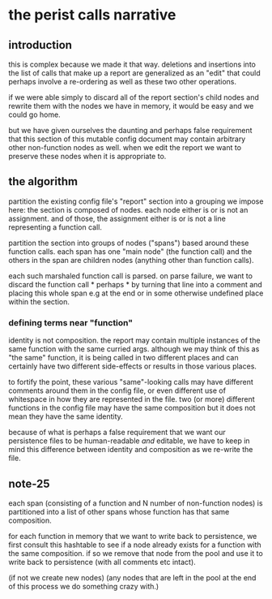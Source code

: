 # the perist calls narrative

## introduction

this is complex because we made it that way. deletions and insertions
into the list of calls that make up a report are generalized as an
"edit" that could perhaps involve a re-ordering as well as these two
other operations.

if we were able simply to discard all of the report section's child
nodes and rewrite them with the nodes we have in memory, it would be
easy and we could go home.

but we have given ourselves the daunting and perhaps false requirement
that this section of this mutable config document may contain arbitrary
other non-function nodes as well. when we edit the report we want to
preserve these nodes when it is appropriate to.




## the algorithm

partition the existing config file's "report" section into a
grouping we impose here: the section is composed of nodes. each
node either is or is not an assignment. and of those, the
assignment either is or is not a line representing a function call.

partition the section into groups of nodes ("spans") based around
these function calls. each span has one "main node" (the function
call) and the others in the span are children nodes (anything other
than function calls).

each such marshaled function call is parsed. on parse failure, we want
to discard the function call * perhaps * by turning that line into a
comment and placing this whole span e.g at the end or in some otherwise
undefined place within the section.


### defining terms near "function"

identity is not composition. the report may contain multiple instances
of the same function with the same curried args. although we may think
of this as "the same" function, it is being called in two different
places and can certainly have two different side-effects or results in
those various places.

to fortify the point, these various "same"-looking calls may have different
comments around them in the config file, or even different use of
whitespace in how they are represented in the file. two (or more)
different functions in the config file may have the same composition but
it does not mean they have the same identity.

because of what is perhaps a false requirement that we want our
persistence files to be human-readable *and* editable, we have to keep
in mind this difference between identity and composition as we re-write
the file.


## note-25

each span (consisting of a function and N number of non-function nodes)
is partitioned into a list of other spans whose function has that same
composition.

for each function in memory that we want to write back to persistence,
we first consult this hashtable to see if a node already exists for a
function with the same composition. if so we remove that node from the
pool and use it to write back to persistence (with all comments etc
intact).

(if not we create new nodes) (any nodes that are left in the pool at the
end of this process we do something crazy with.)
